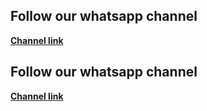 ## Follow our whatsapp channel
**[Channel link](https://whatsapp.com/channel/0029Va9fA47HQbRvFFnNpN3o)**

## Follow our whatsapp channel
**[Channel link](https://whatsapp.com/channel/0029Va9fA47HQbRvFFnNpN3o)**
